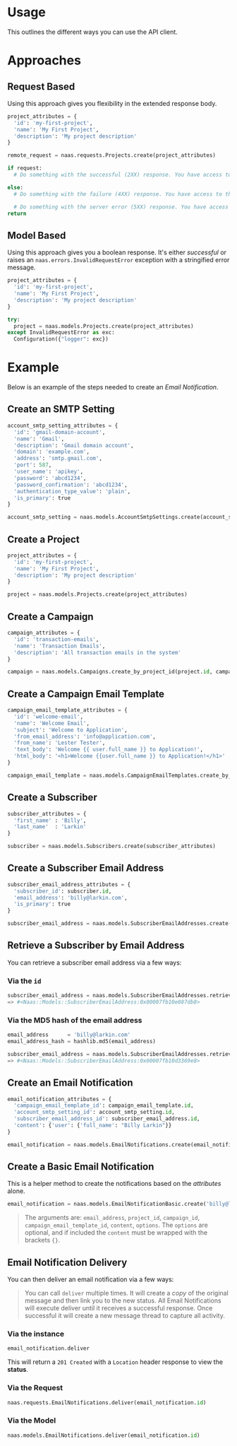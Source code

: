 # Usage

This outlines the different ways you can use the API client.

# Approaches

## Request Based

Using this approach gives you flexibility in the extended response body.

```python
project_attributes = {
  'id': 'my-first-project',
  'name': 'My First Project',
  'description': 'My project description'
}

remote_request = naas.requests.Projects.create(project_attributes)

if request:
  # Do something with the successful (2XX) response. You have access to the `data` (models), `links` (hypermedia), and the full `resp` (HTTP)

else:
  # Do something with the failure (4XX) response. You have access to the `data` (models), `links` (hypermedia), and the full `resp` (HTTP)

  # Do something with the server error (5XX) response. You have access to the `data` (models), `links` (hypermedia), and the full `resp` (HTTP)
return
```

## Model Based

Using this approach gives you a boolean response. It's either _successful_ or raises an `naas.errors.InvalidRequestError` exception with a stringified error message.

```python
project_attributes = {
  'id': 'my-first-project',
  'name': 'My First Project',
  'description': 'My project description'
}

try:
  project = naas.models.Projects.create(project_attributes)
except InvalidRequestError as exc:
  Configuration({"logger": exc})
```

# Example

Below is an example of the steps needed to create an _Email Notification_.

## Create an SMTP Setting

```python
account_smtp_setting_attributes = {
  'id': 'gmail-domain-account',
  'name': 'Gmail',
  'description': 'Gmail domain account',
  'domain': 'example.com',
  'address': 'smtp.gmail.com',
  'port': 587,
  'user_name': 'apikey',
  'password': 'abcd1234',
  'password_confirmation': 'abcd1234',
  'authentication_type_value': 'plain',
  'is_primary': true
}

account_smtp_setting = naas.models.AccountSmtpSettings.create(account_smtp_setting_attributes)
```

## Create a Project

```python
project_attributes = {
  'id': 'my-first-project',
  'name': 'My First Project',
  'description': 'My project description'
}

project = naas.models.Projects.create(project_attributes)
```

## Create a Campaign

```python
campaign_attributes = {
  'id': 'transaction-emails',
  'name': 'Transaction Emails',
  'description': 'All transaction emails in the system'
}

campaign = naas.models.Campaigns.create_by_project_id(project.id, campaign_attributes)
```

## Create a Campaign Email Template

```python
campaign_email_template_attributes = {
  'id': 'welcome-email',
  'name': 'Welcome Email',
  'subject': 'Welcome to Application',
  'from_email_address': 'info@application.com',
  'from_name': 'Lester Tester',
  'text_body': 'Welcome {{ user.full_name }} to Application!',
  'html_body': '<h1>Welcome {{user.full_name }} to Application!</h1>'
}

campaign_email_template = naas.models.CampaignEmailTemplates.create_by_project_id_and_campaign_id(project.id, campaign.id, campaign_email_template_attributes)
```

## Create a Subscriber

```python
subscriber_attributes = {
  'first_name' : 'Billy',
  'last_name'  : 'Larkin'
}

subscriber = naas.models.Subscribers.create(subscriber_attributes)
```

## Create a Subscriber Email Address

```python
subscriber_email_address_attributes = {
  'subscriber_id': subscriber.id,
  'email_address': 'billy@larkin.com',
  'is_primary': true
}

subscriber_email_address = naas.models.SubscriberEmailAddresses.create(subscriber_email_address_attributes)
```

## Retrieve a Subscriber by Email Address

You can retrieve a subscriber email address via a few ways:

### Via the `id`

```python
subscriber_email_address = naas.models.SubscriberEmailAddresses.retrieve(12)
=> #<Naas::Models::SubscriberEmailAddress:0x00007fb10e087db8>
```

### Via the MD5 hash of the email address

```python
email_address      = 'billy@larkin.com'
email_address_hash = hashlib.md5(email_address)

subscriber_email_address = naas.models.SubscriberEmailAddresses.retrieve(email_address_hash)
=> #<Naas::Models::SubscriberEmailAddress:0x00007fb10d3369e8>
```

## Create an Email Notification

```python
email_notification_attributes = {
  'campaign_email_template_id': campaign_email_template.id,
  'account_smtp_setting_id': account_smtp_setting.id,
  'subscriber_email_address_id': subscriber_email_address.id,
  'content': {'user': {'full_name': "Billy Larkin"}}
}

email_notification = naas.models.EmailNotifications.create(email_notification_attributes)
```

## Create a Basic Email Notification

This is a helper method to create the notifications based on the _attributes_ alone.

```python
email_notification = naas.models.EmailNotificationBasic.create('billy@larkin.com', 'my-first-project', 'transaction-emails', 'welcome-email',content={'user': { 'full_name': 'Billy Larkin'}},options={'account_smtp_setting_id': 'gmail-domain-account'})
```

> The arguments are: `email_address`, `project_id`, `campaign_id`, `campaign_email_template_id`, `content`, `options`. The `options` are optional, and if included the `content` must be wrapped with the brackets `{}`.

## Email Notification Delivery

You can then deliver an email notification via a few ways:

> You can call `deliver` multiple times. It will create a _copy_ of the original message and then link you to the new status. All Email Notifications will execute deliver until it receives a successful response. Once successful it will create a new message thread to capture all activity.

### Via the instance

```python
email_notification.deliver
```

This will return a `201 Created` with a `Location` header response to view the **status**.

### Via the Request

```python
naas.requests.EmailNotifications.deliver(email_notification.id)
```

### Via the Model

```python
naas.models.EmailNotifications.deliver(email_notification.id)
```
